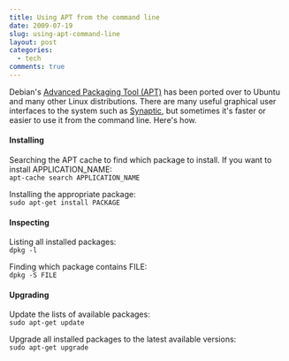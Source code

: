 ```yaml
---
title: Using APT from the command line
date: 2009-07-19
slug: using-apt-command-line
layout: post
categories:
  - tech
comments: true
---
```


Debian's [Advanced Packaging Tool (APT)](http://en.wikipedia.org/wiki/Advanced_Packaging_Tool) has been ported over to Ubuntu and many other Linux distributions. There are many useful graphical user interfaces to the system such as [Synaptic](http://en.wikipedia.org/wiki/Synaptic_Package_Manager), but sometimes it's faster or easier to use it from the command line. Here's how.

<!-- more -->

#### Installing
Searching the APT cache to find which package to install. If you want to install APPLICATION_NAME:  
`apt-cache search APPLICATION_NAME`

Installing the appropriate package:  
`sudo apt-get install PACKAGE`


#### Inspecting
Listing all installed packages:  
`dpkg -l`

Finding which package contains FILE:  
`dpkg -S FILE`


#### Upgrading
Update the lists of available packages:  
`sudo apt-get update`

Upgrade all installed packages to the latest available versions:  
`sudo apt-get upgrade`
